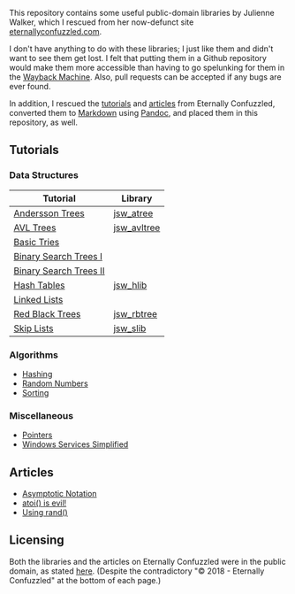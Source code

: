 This repository contains some useful public-domain libraries by
Julienne Walker, which I rescued from her now-defunct site
[eternallyconfuzzled.com][1].

I don't have anything to do with these libraries; I just like them and
didn't want to see them get lost.  I felt that putting them in a
Github repository would make them more accessible than having to go
spelunking for them in the [Wayback Machine][2].  Also, pull requests
can be accepted if any bugs are ever found.

In addition, I rescued the [tutorials](Tutorials) and
[articles](Articles) from Eternally Confuzzled, converted them to
[Markdown][3] using [Pandoc][4], and placed them in this repository,
as well.

## Tutorials

### Data Structures

| Tutorial                       | Library                      |
| ------------------------------ | ---------------------------- |
| [Andersson Trees][andersson]   | [jsw\_atree](jsw\_atree)     |
| [AVL Trees][avl]               | [jsw\_avltree](jsw\_avltree) |
| [Basic Tries][trie1]           |                              |
| [Binary Search Trees I][bst1]  |                              |
| [Binary Search Trees II][bst2] |                              |
| [Hash Tables][hashtable]       | [jsw\_hlib](jsw\_hlib)       |
| [Linked Lists][linklist]       |                              |
| [Red Black Trees][rbtree]      | [jsw\_rbtree](jsw\_rbtree)   |
| [Skip Lists][skip]             | [jsw\_slib](jsw\_slib)       |

### Algorithms

* [Hashing][hashing]
* [Random Numbers][rand]
* [Sorting][sorting]

### Miscellaneous

* [Pointers][pointers]
* [Windows Services Simplified][winservice]

## Articles

* [Asymptotic Notation][bigo]
* [atoi() is evil!][atoi]
* [Using rand()][rand]

## Licensing

Both the libraries and the articles on Eternally Confuzzled were in
the public domain, as stated [here][1].  (Despite the contradictory
"© 2018 - Eternally Confuzzled" at the bottom of each page.)

[1]: https://web.archive.org/web/20180225130248/http://www.eternallyconfuzzled.com/jsw_home.aspx
[2]: https://en.wikipedia.org/wiki/Wayback_Machine
[3]: https://github.github.com/gfm/
[4]: https://pandoc.org/

[avl]: Tutorials/jsw_tut_avl.md
[andersson]: Tutorials/jsw_tut_andersson.md
[trie1]: Tutorials/jsw_tut_trie1.md
[bst1]: Tutorials/jsw_tut_bst1.md
[bst2]: Tutorials/jsw_tut_bst2.md
[hashtable]: Tutorials/jsw_tut_hashtable.md
[linklist]: Tutorials/jsw_tut_linklist.md
[rbtree]: Tutorials/jsw_tut_rbtree.md
[skip]: Tutorials/jsw_tut_skip.md
[hashing]: Tutorials/jsw_tut_hashing.md
[rand]: Tutorials/jsw_tut_rand.md
[sorting]: Tutorials/jsw_tut_sorting.md
[pointers]: Tutorials/jsw_tut_pointers.md
[winservice]: Tutorials/jsw_tut_winservice.md
[bigo]: Articles/jsw_art_bigo.md
[rand]: Articles/jsw_art_rand.md
[atoi]: Articles/jsw_art_atoi.md
